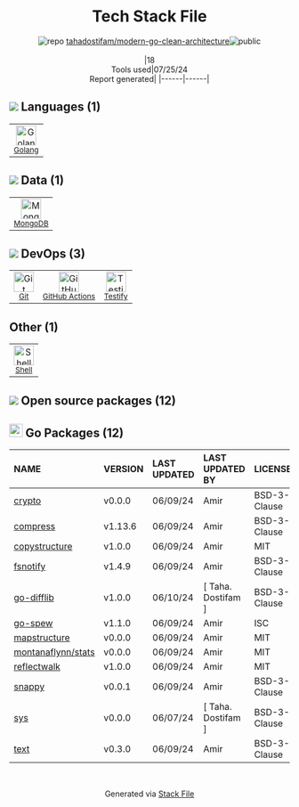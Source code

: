 <!--
&lt;--- Readme.md Snippet without images Start ---&gt;
## Tech Stack
tahadostifam/modern-go-clean-architecture is built on the following main stack:

- [Golang](http://golang.org/) – Languages
- [MongoDB](http://www.mongodb.com/) – Databases
- [GitHub Actions](https://github.com/features/actions) – Continuous Integration
- [Testify](https://github.com/stretchr/testify) – Go Testing
- [Shell](https://en.wikipedia.org/wiki/Shell_script) – Shells

Full tech stack [here](/techstack.md)

&lt;--- Readme.md Snippet without images End ---&gt;

&lt;--- Readme.md Snippet with images Start ---&gt;
## Tech Stack
tahadostifam/modern-go-clean-architecture is built on the following main stack:

- <img width='25' height='25' src='https://img.stackshare.io/service/1005/O6AczwfV_400x400.png' alt='Golang'/> [Golang](http://golang.org/) – Languages
- <img width='25' height='25' src='https://img.stackshare.io/service/1030/leaf-360x360.png' alt='MongoDB'/> [MongoDB](http://www.mongodb.com/) – Databases
- <img width='25' height='25' src='https://img.stackshare.io/service/11563/actions.png' alt='GitHub Actions'/> [GitHub Actions](https://github.com/features/actions) – Continuous Integration
- <img width='25' height='25' src='https://img.stackshare.io/service/8695/stretchr.png' alt='Testify'/> [Testify](https://github.com/stretchr/testify) – Go Testing
- <img width='25' height='25' src='https://img.stackshare.io/service/4631/default_c2062d40130562bdc836c13dbca02d318205a962.png' alt='Shell'/> [Shell](https://en.wikipedia.org/wiki/Shell_script) – Shells

Full tech stack [here](/techstack.md)

&lt;--- Readme.md Snippet with images End ---&gt;
-->
<div align="center">

# Tech Stack File
![](https://img.stackshare.io/repo.svg "repo") [tahadostifam/modern-go-clean-architecture](https://github.com/tahadostifam/modern-go-clean-architecture)![](https://img.stackshare.io/public_badge.svg "public")
<br/><br/>
|18<br/>Tools used|07/25/24 <br/>Report generated|
|------|------|
</div>

## <img src='https://img.stackshare.io/languages.svg'/> Languages (1)
<table><tr>
  <td align='center'>
  <img width='36' height='36' src='https://img.stackshare.io/service/1005/O6AczwfV_400x400.png' alt='Golang'>
  <br>
  <sub><a href="http://golang.org/">Golang</a></sub>
  <br>
  <sub></sub>
</td>

</tr>
</table>

## <img src='https://img.stackshare.io/databases.svg'/> Data (1)
<table><tr>
  <td align='center'>
  <img width='36' height='36' src='https://img.stackshare.io/service/1030/leaf-360x360.png' alt='MongoDB'>
  <br>
  <sub><a href="http://www.mongodb.com/">MongoDB</a></sub>
  <br>
  <sub></sub>
</td>

</tr>
</table>

## <img src='https://img.stackshare.io/devops.svg'/> DevOps (3)
<table><tr>
  <td align='center'>
  <img width='36' height='36' src='https://img.stackshare.io/service/1046/git.png' alt='Git'>
  <br>
  <sub><a href="http://git-scm.com/">Git</a></sub>
  <br>
  <sub></sub>
</td>

<td align='center'>
  <img width='36' height='36' src='https://img.stackshare.io/service/11563/actions.png' alt='GitHub Actions'>
  <br>
  <sub><a href="https://github.com/features/actions">GitHub Actions</a></sub>
  <br>
  <sub></sub>
</td>

<td align='center'>
  <img width='36' height='36' src='https://img.stackshare.io/service/8695/stretchr.png' alt='Testify'>
  <br>
  <sub><a href="https://github.com/stretchr/testify">Testify</a></sub>
  <br>
  <sub></sub>
</td>

</tr>
</table>

## Other (1)
<table><tr>
  <td align='center'>
  <img width='36' height='36' src='https://img.stackshare.io/service/4631/default_c2062d40130562bdc836c13dbca02d318205a962.png' alt='Shell'>
  <br>
  <sub><a href="https://en.wikipedia.org/wiki/Shell_script">Shell</a></sub>
  <br>
  <sub></sub>
</td>

</tr>
</table>


## <img src='https://img.stackshare.io/group.svg' /> Open source packages (12)</h2>

## <img width='24' height='24' src='https://img.stackshare.io/service/21112/default_1346bbda8fe03e4dce5601323a3ca47a10c1ae36.png'/> Go Packages (12)

|NAME|VERSION|LAST UPDATED|LAST UPDATED BY|LICENSE|VULNERABILITIES|
|:------|:------|:------|:------|:------|:------|
|[crypto](https://pkg.go.dev/golang.org/x/crypto)|v0.0.0|06/09/24|Amir |BSD-3-Clause|[CVE-2020-9283](https://github.com/advisories/GHSA-ffhg-7mh4-33c4) (Moderate)|
|[compress](https://pkg.go.dev/github.com/klauspost/compress)|v1.13.6|06/09/24|Amir |BSD-3-Clause|N/A|
|[copystructure](https://pkg.go.dev/github.com/mitchellh/copystructure)|v1.0.0|06/09/24|Amir |MIT|N/A|
|[fsnotify](https://pkg.go.dev/github.com/fsnotify/fsnotify)|v1.4.9|06/09/24|Amir |BSD-3-Clause|N/A|
|[go-difflib](https://pkg.go.dev/github.com/pmezard/go-difflib)|v1.0.0|06/10/24|[ Taha. Dostifam‍ ] |BSD-3-Clause|N/A|
|[go-spew](https://pkg.go.dev/github.com/davecgh/go-spew)|v1.1.0|06/09/24|Amir |ISC|N/A|
|[mapstructure](https://pkg.go.dev/github.com/mitchellh/mapstructure)|v0.0.0|06/09/24|Amir |MIT|N/A|
|[montanaflynn/stats](https://pkg.go.dev/github.com/montanaflynn/stats)|v0.0.0|06/09/24|Amir |MIT|N/A|
|[reflectwalk](https://pkg.go.dev/github.com/mitchellh/reflectwalk)|v1.0.0|06/09/24|Amir |MIT|N/A|
|[snappy](https://pkg.go.dev/github.com/golang/snappy)|v0.0.1|06/09/24|Amir |BSD-3-Clause|N/A|
|[sys](https://pkg.go.dev/golang.org/x/sys)|v0.0.0|06/07/24|[ Taha. Dostifam‍ ] |BSD-3-Clause|N/A|
|[text](https://pkg.go.dev/golang.org/x/text)|v0.3.0|06/09/24|Amir |BSD-3-Clause|N/A|

<br/>
<div align='center'>

Generated via [Stack File](https://github.com/marketplace/stack-file)
